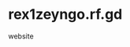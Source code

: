 # rex1zeyngo.rf.gd
website
<!---wep-kodlari.tr.gg Chat Kodu---> <fb:swf swfsrc="http://www.xatech.com/web_gear/chat/chat.swf"  imgsrc='https://img.webme.com/pic/w/wep-kodlari/facebooksohbet.png' quality="high" width="395" height="400" name="chat" flashvars="id=62059831&rl=-Turkish" align="middle" allowscriptaccess="sameDomain" type="application/x-shockwave-flash" pluginspage="http://xat.com/update_flash.shtml" ></fb:swf></fb:swf> <!---wep-kodlari.tr.gg Chat Kodu--->   

